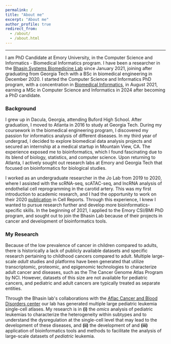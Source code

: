 ```yaml
---
permalink: /
title: "About me"
excerpt: "About me"
author_profile: true
redirect_from: 
  - /about/
  - /about.html
---
```


----------------
I am PhD Candidate at Emory University, in the Computer Science and Informatics - Biomedical Informatics program. I have been a researcher in the [Bhasin Systems Biomedicine Lab](https://bhasinlab.org/) since January 2021, joining after graduating from Georgia Tech with a BSc in biomedical engineering in December 2020. I started the Computer Science and Informatics PhD program, with a concentration in [Biomedical Informatics](https://med.emory.edu/departments/biomedical-informatics/index.html), in August 2021, earning a MSc in Computer Science and Informatics in 2024 after becoming a PhD candidate.

### Background
I grew up in Dacula, Georgia, attending Buford High School. After graduation, I moved to Atlanta in 2016 to study at Georgia Tech. During my coursework in the biomedical engineering program, I discovered my passion for informatics analysis of different diseases. In my third year of undergrad, I decided to explore biomedical data analysis projects and secured an internship at a medical startup in Mountain View, CA. The experience exposed me to bioinformatics, which I found fascinating due to its blend of biology, statistics, and computer science. Upon returning to Atlanta, I actively sought out research labs at Emory and Georgia Tech that focused on bioinformatics for biological studies.

I worked as an undergraduate researcher in the Jo Lab from 2019 to 2020, where I assisted with the scRNA-seq, scATAC-seq, and lncRNA analysis of endothelial cell reprogramming in the carotid artery. This was my first introduction to academic research, and I had the opportunity to work on their 2020 [publication](https://doi.org/10.1016/j.celrep.2020.108491) in Cell Reports. Through this experience, I knew I wanted to pursue research further and develop more bioinformatics-specific skills. In the beginning of 2021, I applied to the Emory CSI/BMI PhD program, and sought out to join the Bhasin Lab because of their projects in cancer and development of bioinformatics tools. 

### My Research
Because of the low prevalence of cancer in children compared to adults, there is historically a lack of publicly available datasets and specific research pertaining to childhood cancers compared to adult. Multiple large-scale *adult* studies and platforms have been generated that utilize transcriptomic, proteomic, and epigenomic technologies to characterize adult cancer and diseases, such as the The Cancer Genome Atlas Program by NCI. However, datasets of this size are not available for pediatric cancers, and pediatric and adult cancers are typically treated as separate entities. 

Through the Bhasin lab's collaborations with the [Aflac Cancer and Blood Disorders center](https://www.pedsresearch.org/research/centers/aflac/overview/) our lab has generated multiple large pediatric leukemia single-cell atlases. My research is in **(i)** the *omics* analysis of pediatric leukemias to characterize the heterogeneity within subtypes and to understand the dysregulation at the single-cell level that may lead to the development of these diseases, and **(ii)** the development of and **(iii)** application of bioinformatics tools and methods to facilitate the analysis of large-scale datasets of *pediatric* leukemia.
